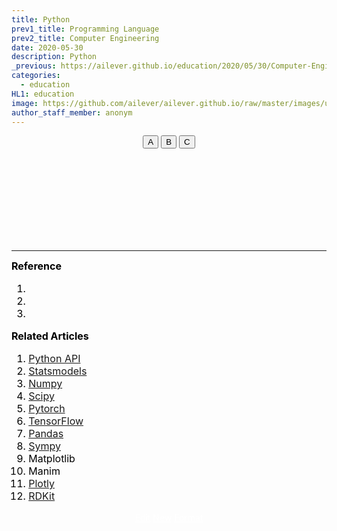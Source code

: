 ```yaml
---
title: Python
prev1_title: Programming Language
prev2_title: Computer Engineering
date: 2020-05-30
description: Python 
_previous: https://ailever.github.io/education/2020/05/30/Computer-Engineering/
categories:
  - education
HL1: education
image: https://github.com/ailever/ailever.github.io/raw/master/images/unsplash/gray_Computer_Engineering.png
author_staff_member: anonym
---
```


<!-- Top Block -->
<div align="center" class="top_btn_box">
  <button class="top_btn" type="button" onclick="location.href='#'">A</button>
  <button class="top_btn" type="button" onclick="location.href='#'">B</button>
  <button class="top_btn" type="button" onclick="location.href='#'">C</button>
</div><br>
<!-- Top Block -->

<!-- Content Block -->
<div align="left" style="font-size:medium;font-weight:normal;color:black;background-color:unset;">　<br><br></div>
<div align="left" style="font-size:medium;font-weight:normal;color:black;background-color:unset;">　<br><br></div>
<div align="left" style="font-size:medium;font-weight:normal;color:black;background-color:unset;">　<br><br></div>
<!-- Content Block -->

---

<!-- Reference Block -->
<div align="left" style="font-size:medium;font-weight:normal;color:black;background-color:unset;">
<b id='REF'>Reference</b>
<ol>
  <li></li>
  <li></li>
  <li></li>
</ol>
</div>
<!-- Reference Block -->

<!-- Article Block -->
<div align="left" style="font-size:medium;font-weight:normal;color:black;background-color:unset;">
<b id='ART'>Related Articles</b>
<ol>
  <li><a href="https://ailever.github.io/education/2020/05/30/_CE-lang-en-python-api/">Python API</a></li>
  <li><a href="https://ailever.github.io/education/2020/05/30/_CE-lang-en-python-statsmodels/">Statsmodels</a></li>  
  <li><a href="https://ailever.github.io/education/2020/05/30/_CE-lang-en-python-numpy/">Numpy</a></li>
  <li><a href="https://ailever.github.io/education/2020/05/30/_CE-lang-en-python-scipy/">Scipy</a></li>
  <li><a href="https://ailever.github.io/education/2020/05/30/_CE-lang-en-python-pytorch/">Pytorch</a></li>
  <li><a href="https://ailever.github.io/education/2020/05/30/_CE-lang-en-python-tensorflow/">TensorFlow</a></li>
  <li><a href="https://ailever.github.io/education/2020/05/30/_CE-lang-en-python-pandas/">Pandas</a></li>
  <li><a href="https://ailever.github.io/education/2020/05/30/_CE-lang-en-python-sympy/">Sympy</a></li>
  <li>Matplotlib</li>
  <li>Manim</li>
  <li><a href="https://ailever.github.io/education/2020/05/30/_CE-lang-en-python-plotly/">Plotly</a></li>
  <li><a href="https://ailever.github.io/education/2020/05/30/_CE-lang-en-python-rdkit/">RDKit</a></li>
</ol>
</div>
<!-- Article Block -->

<!-- Bottom Block -->
<div align="center" class="bottom_btn_box">
  <span class="bottom_btn"><a href="https://github.com/ailever/ailever.github.io/blob/master/_posts/education/2020-05-30-_CE-lang-en-python.md" target="_blank" style="color:white">Edit</a></span>
  <span class="bottom_btn"><a href="https://github.com/ailever/ailever.github.io/new/master/_posts/education" target="_blank" style="color:white">New</a></span>
  <span class="bottom_btn"><a href="https://raw.githubusercontent.com/ailever/ailever.github.io/master/_posts/education/2020-05-30-_CE-lang-en-python-plotly.md" target="_blank" style="color:white">Format</a></span>
</div>
<!-- Bottom Block -->

<!-- Notice
# Mathematical Expression
- outline : $  $
- inline  : $$  $$

# Default Div Tag
- align : left, right, center
- font-size : xx-small, x-small, small, medium, large, x-large, xx-large
- font-weight : normal, bold
- color : red, orange, yellow, green, cyan, blue, purple, pink, white, gray, brown
- background-color : red, orange, yellow, green, cyan, blue, purple, pink, white, gray, brown

# Html Ref
- color code : https://htmlcolorcodes.com/
- tags : https://www.w3schools.com/tags/default.asp
- attributes : https://www.w3schools.com/tags/ref_attributes.asp
Notice -->


